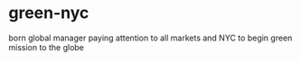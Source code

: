 # green-nyc
born global manager paying attention to all markets and NYC to begin green mission to the globe
